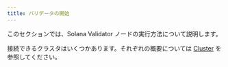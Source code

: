 ```yaml
---
title: バリデータの開始
---
```


このセクションでは、Solana Validator ノードの実行方法について説明します。

接続できるクラスタはいくつかあります。それぞれの概要については [Cluster](cli/choose-a-cluster.md) を参照してください。
